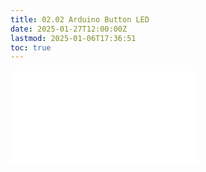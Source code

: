 ```yaml
---
title: 02.02 Arduino Button LED
date: 2025-01-27T12:00:00Z
lastmod: 2025-01-06T17:36:51
toc: true
---
```


![Link to included file content](../../../../arduino/arduino-button-led.md)
